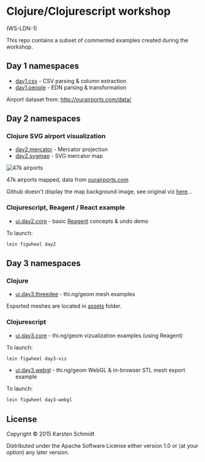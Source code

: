 # Clojure/Clojurescript workshop

(WS-LDN-1)

This repo contains a subset of commented examples created during the workshop.

## Day 1 namespaces

- [day1.csv](src/ws_ldn_1/day1/csv.clj) - CSV parsing & column extraction
- [day1.people](src/ws_ldn_1/day1/people.clj) - EDN parsing & transformation

Airport dataset from: http://ourairports.com/data/

## Day 2 namespaces

### Clojure SVG airport visualization

- [day2.mercator](src/ws_ldn_1/day2/mercator.clj) - Mercator projection
- [day2.svgmap](src/ws_ldn_1/day2/svgmap.clj) - SVG mercator map

![47k airports](http://workshop.thi.ng/ws-ldn-1/airports.svg)

47k airports mapped, data from [ourairports.com](http://ourairports.com/data/)

Github doesn't display the map background image, see original viz [here](http://workshop.thi.ng/ws-ldn-1/airports.svg)...

### Clojurescript, Reagent / React example

- [ui.day2.core](src-cljs-day2/ws_ldn_1/day2/core.cljs) - basic [Reagent](http://reagent-project.github.io) concepts & undo demo

To launch:

```bash
lein figwheel day2
```

## Day 3 namespaces

### Clojure

- [ui.day3.threedee](src/ws_ldn_1/day3/threedee.clj) - thi.ng/geom mesh examples

Exported meshes are located in [assets](assets/) folder.

### Clojurescript

- [ui.day3.core](src-cljs-day3-1/ws_ldn_1/day3/core.cljs) - thi.ng/geom vizualization examples (using Reagent)

To launch:

```bash
lein figwheel day3-viz
```

- [ui.day3.webgl](src-cljs-day3-2/ws_ldn_1/day3/webgl.cljs) - thi.ng/geom WebGL & in-browser STL mesh export example

To launch:

```bash
lein figwheel day3-webgl
```

## License

Copyright © 2015 Karsten Schmidt

Distributed under the Apache Software License either version 1.0 or (at
your option) any later version.
